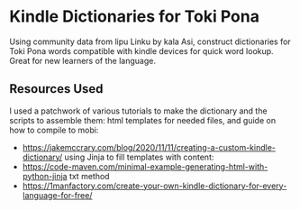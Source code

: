 # Kindle Dictionaries for Toki Pona

Using community data from lipu Linku by kala Asi, construct dictionaries for Toki Pona words 
compatible with kindle devices for quick word lookup. Great for new learners of the language.

## Resources Used
I used a patchwork of various tutorials to make the dictionary and the scripts to assemble them:
html templates for needed files, and guide on how to compile to mobi:
- https://jakemccrary.com/blog/2020/11/11/creating-a-custom-kindle-dictionary/
using Jinja to fill templates with content:
- https://code-maven.com/minimal-example-generating-html-with-python-jinja
txt method
- https://1manfactory.com/create-your-own-kindle-dictionary-for-every-language-for-free/
